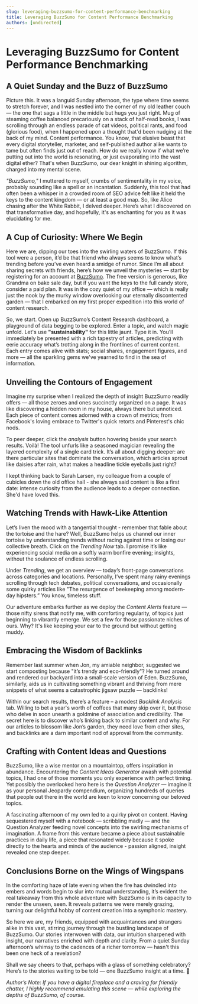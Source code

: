 ```yaml
---
slug: leveraging-buzzsumo-for-content-performance-benchmarking
title: Leveraging BuzzSumo for Content Performance Benchmarking
authors: [undirected]
---
```



# Leveraging BuzzSumo for Content Performance Benchmarking  

## A Quiet Sunday and the Buzz of BuzzSumo  

Picture this. It was a languid Sunday afternoon, the type where time seems to stretch forever, and I was nestled into the corner of my old leather couch — the one that sags a little in the middle but hugs you just right. Mug of steaming coffee balanced precariously on a stack of half-read books, I was scrolling through an endless parade of cat videos, political rants, and food (glorious food), when I happened upon a thought that'd been nudging at the back of my mind. Content performance. You know, that elusive beast that every digital storyteller, marketer, and self-published author alike wants to tame but often finds just out of reach. How do we really know if what we’re putting out into the world is resonating, or just evaporating into the vast digital ether? That's when BuzzSumo, our dear knight in shining algorithm, charged into my mental scene.  

*"BuzzSumo,"* I muttered to myself, crumbs of sentimentality in my voice, probably sounding like a spell or an incantation. Suddenly, this tool that had often been a whisper in a crowded room of SEO advice felt like it held the keys to the content kingdom — or at least a good map. So, like Alice chasing after the White Rabbit, I delved deeper. Here’s what I discovered on that transformative day, and hopefully, it's as enchanting for you as it was elucidating for me.  

## A Cup of Curiosity: Where We Begin  

Here we are, dipping our toes into the swirling waters of BuzzSumo. If this tool were a person, it’d be that friend who always seems to know what’s trending before you’ve even heard a smidge of rumor. Since I’m all about sharing secrets with friends, here’s how we unveil the mysteries — start by registering for an account at [BuzzSumo](https://buzzsumo.com/). The free version is generous, like Grandma on bake sale day, but if you want the keys to the full candy store, consider a paid plan. It was in the cozy quiet of my office — which is really just the nook by the murky window overlooking our eternally discontented garden — that I embarked on my first proper expedition into this world of content research.  

So, we start. Open up BuzzSumo’s Content Research dashboard, a playground of data begging to be explored. Enter a topic, and watch magic unfold. Let's use **"sustainability"** for this little jaunt. Type it in. You’ll immediately be presented with a rich tapestry of articles, predicting with eerie accuracy what’s trotting along in the frontlines of current content. Each entry comes alive with stats; social shares, engagement figures, and more — all the sparkling gems we've yearned to find in the sea of information.  

## Unveiling the Contours of Engagement  

Imagine my surprise when I realized the depth of insight BuzzSumo readily offers — all those zeroes and ones succinctly organized on a page. It was like discovering a hidden room in my house, always there but unnoticed. Each piece of content comes adorned with a crown of metrics; from Facebook's loving embrace to Twitter's quick retorts and Pinterest's chic nods.  

To peer deeper, click the *analysis* button hovering beside your search results. Voilà! The tool unfurls like a seasoned magician revealing the layered complexity of a single card trick. It’s all about digging deeper: are there particular sites that dominate the conversation, which articles sprout like daisies after rain, what makes a headline tickle eyeballs just right?  

I kept thinking back to Sarah Larsen, my colleague from a couple of cubicles down the old office hall - she always said content is like a first date: intense curiosity from the audience leads to a deeper connection. She'd have loved this.  

## Watching Trends with Hawk-Like Attention  

Let’s liven the mood with a tangential thought - remember that fable about the tortoise and the hare? Well, BuzzSumo helps us channel our inner tortoise by understanding trends without racing against time or losing our collective breath. Click on the *Trending Now* tab. I promise it’s like experiencing social media on a softly warm bonfire evening; insights, without the soulance of endless scrolling.  

Under *Trending*, we get an overview — today’s front-page conversations across categories and locations. Personally, I’ve spent many rainy evenings scrolling through tech debates, political conversations, and occasionally some quirky articles like "The resurgence of beekeeping among modern-day hipsters.” You know, timeless stuff.  

Our adventure embarks further as we deploy the *Content Alerts* feature — those nifty sirens that notify me, with comforting regularity, of topics just beginning to vibrantly emerge. We set a few for those passionate niches of ours. Why? It's like keeping your ear to the ground but without getting muddy.  

## Embracing the Wisdom of Backlinks  

Remember last summer when Jon, my amiable neighbor, suggested we start composting because "it’s trendy and eco-friendly"? He turned around and rendered our backyard into a small-scale version of Eden. BuzzSumo, similarly, aids us in cultivating something vibrant and thriving from mere snippets of what seems a catastrophic jigsaw puzzle — backlinks!  

Within our search results, there’s a feature – a modest *Backlink Analysis* tab. Willing to bet a year's worth of coffees that many skip over it, but those who delve in soon unearth a goldmine of association and credibility. The secret here is to discover who’s linking back to similar content and why. For our articles to blossom like Jon’s garden, they need love from other sites, and backlinks are a darn important nod of approval from the community.  

## Crafting with Content Ideas and Questions  

BuzzSumo, like a wise mentor on a mountaintop, offers inspiration in abundance. Encountering the *Content Ideas Generator* awash with potential topics, I had one of those moments you only experience with perfect timing. Yet possibly the overlooked hero here is the *Question Analyzer* — imagine it as your personal Jeopardy compendium, organizing hundreds of queries that people out there in the world are keen to know concerning our beloved topics.  

A fascinating afternoon of my own led to a quirky pivot on content. Having sequestered myself with a notebook — scribbling madly — and the Question Analyzer feeding novel concepts into the swirling mechanisms of imagination. A frame from this venture became a piece about sustainable practices in daily life, a piece that resonated widely because it spoke directly to the hearts and minds of the audience - passion aligned, insight revealed one step deeper.  
  
## Conclusions Borne on the Wings of Wingspans  

In the comforting haze of late evening when the fire has dwindled into embers and words begin to slur into mutual understanding, it’s evident the real takeaway from this whole adventure with BuzzSumo is in its capacity to render the unseen, seen. It reveals patterns we were merely grazing, turning our delightful hobby of content creation into a symphonic mastery.  

So here we are, my friends, equipped with acquaintances and strangers alike in this vast, stirring journey through the bustling landscape of BuzzSumo. Our stories interwoven with data, our intuition sharpened with insight, our narratives enriched with depth and clarity. From a quiet Sunday afternoon’s whimsy to the cadences of a richer tomorrow — hasn't this been one heck of a revelation?  

Shall we say cheers to that, perhaps with a glass of something celebratory? Here’s to the stories waiting to be told — one BuzzSumo insight at a time. 🍷

*Author’s Note: If you have a digital fireplace and a craving for friendly chatter, I highly recommend emulating this scene — while exploring the depths of BuzzSumo, of course.*